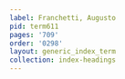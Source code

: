 ```yaml
---
label: Franchetti, Augusto
pid: term611
pages: '709'
order: '0298'
layout: generic_index_term
collection: index-headings
---
```

